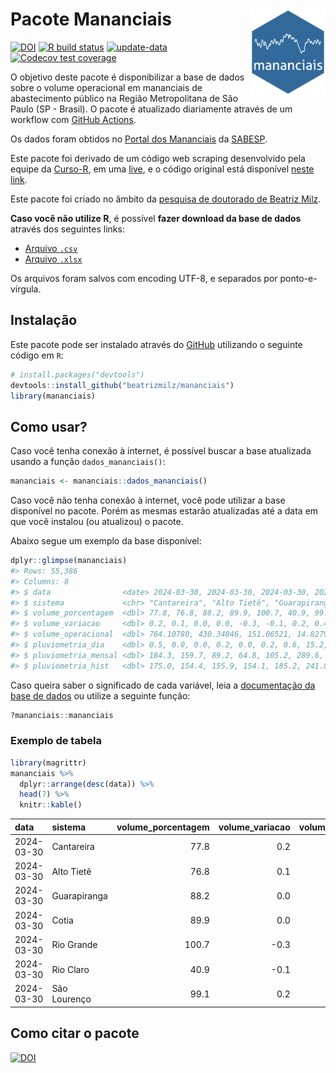 
<!-- README.md is generated from README.Rmd. Please edit that file -->

# Pacote Mananciais <img src="man/figures/hexlogo.png" align="right" width = "120px"/>

<!-- badges: start -->

[![DOI](https://zenodo.org/badge/DOI/10.5281/zenodo.4733056.svg)](https://doi.org/10.5281/zenodo.4733056)
[![R build
status](https://github.com/beatrizmilz/mananciais/workflows/R-CMD-check/badge.svg)](https://github.com/beatrizmilz/mananciais/actions)
[![update-data](https://github.com/beatrizmilz/mananciais/actions/workflows/2-update_data.yaml/badge.svg)](https://github.com/beatrizmilz/mananciais/actions/workflows/2-update_data.yaml)
[![Codecov test
coverage](https://codecov.io/gh/beatrizmilz/mananciais/branch/master/graph/badge.svg)](https://codecov.io/gh/beatrizmilz/mananciais?branch=master)
<!-- badges: end -->

O objetivo deste pacote é disponibilizar a base de dados sobre o volume
operacional em mananciais de abastecimento público na Região
Metropolitana de São Paulo (SP - Brasil). O pacote é atualizado
diariamente através de um workflow com [GitHub
Actions](https://github.com/beatrizmilz/mananciais/actions).

Os dados foram obtidos no [Portal dos
Mananciais](http://mananciais.sabesp.com.br/Situacao) da
[SABESP](http://site.sabesp.com.br/site/Default.aspx).

Este pacote foi derivado de um código web scraping desenvolvido pela
equipe da [Curso-R](https://www.curso-r.com/), em uma
[live](https://youtu.be/jvZIxrMmOcQ), e o código original está
disponível [neste
link](https://github.com/curso-r/lives/blob/master/drafts/20200730_scraper_sabesp.R).

Este pacote foi criado no âmbito da [pesquisa de doutorado de Beatriz
Milz](https://beatrizmilz.github.io/tese/).

**Caso você não utilize R**, é possível **fazer download da base de
dados** através dos seguintes links:

- [Arquivo
  `.csv`](https://github.com/beatrizmilz/mananciais/raw/master/inst/extdata/mananciais.csv)
- [Arquivo
  `.xlsx`](https://github.com/beatrizmilz/mananciais/blob/master/inst/extdata/mananciais.xlsx?raw=true)

Os arquivos foram salvos com encoding UTF-8, e separados por
ponto-e-vírgula.

## Instalação

Este pacote pode ser instalado através do [GitHub](https://github.com/)
utilizando o seguinte código em `R`:

``` r
# install.packages("devtools")
devtools::install_github("beatrizmilz/mananciais")
library(mananciais)
```

## Como usar?

Caso você tenha conexão à internet, é possível buscar a base atualizada
usando a função `dados_mananciais()`:

``` r
mananciais <- mananciais::dados_mananciais() 
```

Caso você não tenha conexão à internet, você pode utilizar a base
disponível no pacote. Porém as mesmas estarão atualizadas até a data em
que você instalou (ou atualizou) o pacote.

Abaixo segue um exemplo da base disponível:

``` r
dplyr::glimpse(mananciais)
#> Rows: 55,386
#> Columns: 8
#> $ data                <date> 2024-03-30, 2024-03-30, 2024-03-30, 2024-03-30, 2…
#> $ sistema             <chr> "Cantareira", "Alto Tietê", "Guarapiranga", "Cotia…
#> $ volume_porcentagem  <dbl> 77.8, 76.8, 88.2, 89.9, 100.7, 40.9, 99.1, 77.6, 7…
#> $ volume_variacao     <dbl> 0.2, 0.1, 0.0, 0.0, -0.3, -0.1, 0.2, 0.4, 0.3, 0.0…
#> $ volume_operacional  <dbl> 764.10780, 430.34046, 151.06521, 14.82793, 112.947…
#> $ pluviometria_dia    <dbl> 0.5, 0.0, 0.0, 0.2, 0.0, 0.2, 0.6, 15.2, 7.2, 3.4,…
#> $ pluviometria_mensal <dbl> 184.3, 159.7, 89.2, 64.8, 105.2, 289.6, 80.2, 183.…
#> $ pluviometria_hist   <dbl> 175.0, 154.4, 155.9, 154.1, 185.2, 241.0, 198.9, 1…
```

Caso queira saber o significado de cada variável, leia a [documentação
da base de
dados](https://beatrizmilz.github.io/mananciais/reference/mananciais.html)
ou utilize a seguinte função:

``` r
?mananciais::mananciais
```

### Exemplo de tabela

``` r
library(magrittr)
mananciais %>% 
  dplyr::arrange(desc(data)) %>% 
  head(7) %>%
  knitr::kable()
```

| data       | sistema      | volume_porcentagem | volume_variacao | volume_operacional | pluviometria_dia | pluviometria_mensal | pluviometria_hist |
|:-----------|:-------------|-------------------:|----------------:|-------------------:|-----------------:|--------------------:|------------------:|
| 2024-03-30 | Cantareira   |               77.8 |             0.2 |          764.10780 |              0.5 |               184.3 |             175.0 |
| 2024-03-30 | Alto Tietê   |               76.8 |             0.1 |          430.34046 |              0.0 |               159.7 |             154.4 |
| 2024-03-30 | Guarapiranga |               88.2 |             0.0 |          151.06521 |              0.0 |                89.2 |             155.9 |
| 2024-03-30 | Cotia        |               89.9 |             0.0 |           14.82793 |              0.2 |                64.8 |             154.1 |
| 2024-03-30 | Rio Grande   |              100.7 |            -0.3 |          112.94709 |              0.0 |               105.2 |             185.2 |
| 2024-03-30 | Rio Claro    |               40.9 |            -0.1 |            5.59598 |              0.2 |               289.6 |             241.0 |
| 2024-03-30 | São Lourenço |               99.1 |             0.2 |           88.02916 |              0.6 |                80.2 |             198.9 |

## Como citar o pacote

[![DOI](https://zenodo.org/badge/DOI/10.5281/zenodo.4733056.svg)](https://doi.org/10.5281/zenodo.4733056)
